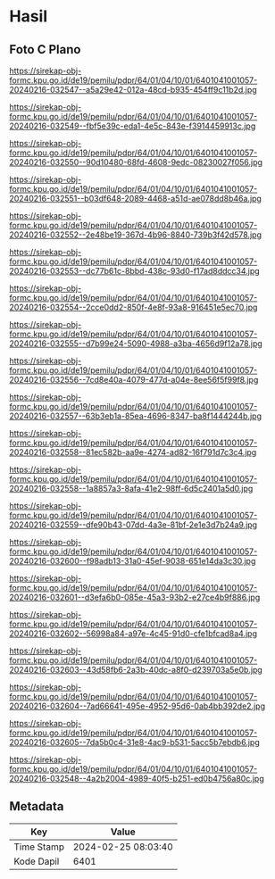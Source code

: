 # Hasil

## Foto C Plano

https://sirekap-obj-formc.kpu.go.id/de19/pemilu/pdpr/64/01/04/10/01/6401041001057-20240216-032547--a5a29e42-012a-48cd-b935-454ff9c11b2d.jpg

https://sirekap-obj-formc.kpu.go.id/de19/pemilu/pdpr/64/01/04/10/01/6401041001057-20240216-032549--fbf5e39c-eda1-4e5c-843e-f3914459913c.jpg

https://sirekap-obj-formc.kpu.go.id/de19/pemilu/pdpr/64/01/04/10/01/6401041001057-20240216-032550--90d10480-68fd-4608-9edc-08230027f056.jpg

https://sirekap-obj-formc.kpu.go.id/de19/pemilu/pdpr/64/01/04/10/01/6401041001057-20240216-032551--b03df648-2089-4468-a51d-ae078dd8b46a.jpg

https://sirekap-obj-formc.kpu.go.id/de19/pemilu/pdpr/64/01/04/10/01/6401041001057-20240216-032552--2e48be19-367d-4b96-8840-739b3f42d578.jpg

https://sirekap-obj-formc.kpu.go.id/de19/pemilu/pdpr/64/01/04/10/01/6401041001057-20240216-032553--dc77b61c-8bbd-438c-93d0-f17ad8ddcc34.jpg

https://sirekap-obj-formc.kpu.go.id/de19/pemilu/pdpr/64/01/04/10/01/6401041001057-20240216-032554--2cce0dd2-850f-4e8f-93a8-916451e5ec70.jpg

https://sirekap-obj-formc.kpu.go.id/de19/pemilu/pdpr/64/01/04/10/01/6401041001057-20240216-032555--d7b99e24-5090-4988-a3ba-4656d9f12a78.jpg

https://sirekap-obj-formc.kpu.go.id/de19/pemilu/pdpr/64/01/04/10/01/6401041001057-20240216-032556--7cd8e40a-4079-477d-a04e-8ee56f5f99f8.jpg

https://sirekap-obj-formc.kpu.go.id/de19/pemilu/pdpr/64/01/04/10/01/6401041001057-20240216-032557--63b3eb1a-85ea-4696-8347-ba8f1444244b.jpg

https://sirekap-obj-formc.kpu.go.id/de19/pemilu/pdpr/64/01/04/10/01/6401041001057-20240216-032558--81ec582b-aa9e-4274-ad82-16f791d7c3c4.jpg

https://sirekap-obj-formc.kpu.go.id/de19/pemilu/pdpr/64/01/04/10/01/6401041001057-20240216-032558--1a8857a3-8afa-41e2-98ff-6d5c2401a5d0.jpg

https://sirekap-obj-formc.kpu.go.id/de19/pemilu/pdpr/64/01/04/10/01/6401041001057-20240216-032559--dfe90b43-07dd-4a3e-81bf-2e1e3d7b24a9.jpg

https://sirekap-obj-formc.kpu.go.id/de19/pemilu/pdpr/64/01/04/10/01/6401041001057-20240216-032600--f98adb13-31a0-45ef-9038-651e14da3c30.jpg

https://sirekap-obj-formc.kpu.go.id/de19/pemilu/pdpr/64/01/04/10/01/6401041001057-20240216-032601--d3efa6b0-085e-45a3-93b2-e27ce4b9f886.jpg

https://sirekap-obj-formc.kpu.go.id/de19/pemilu/pdpr/64/01/04/10/01/6401041001057-20240216-032602--56998a84-a97e-4c45-91d0-cfe1bfcad8a4.jpg

https://sirekap-obj-formc.kpu.go.id/de19/pemilu/pdpr/64/01/04/10/01/6401041001057-20240216-032603--43d58fb6-2a3b-40dc-a8f0-d239703a5e0b.jpg

https://sirekap-obj-formc.kpu.go.id/de19/pemilu/pdpr/64/01/04/10/01/6401041001057-20240216-032604--7ad66641-495e-4952-95d6-0ab4bb392de2.jpg

https://sirekap-obj-formc.kpu.go.id/de19/pemilu/pdpr/64/01/04/10/01/6401041001057-20240216-032605--7da5b0c4-31e8-4ac9-b531-5acc5b7ebdb6.jpg

https://sirekap-obj-formc.kpu.go.id/de19/pemilu/pdpr/64/01/04/10/01/6401041001057-20240216-032548--4a2b2004-4989-40f5-b251-ed0b4756a80c.jpg


## Metadata

| Key        | Value               |
| ---------- | ------------------- |
| Time Stamp | 2024-02-25 08:03:40 |
| Kode Dapil | 6401                |



